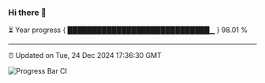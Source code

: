 ### Hi there 👋

⏳ Year progress { █████████████████████████████▁ } 98.01 %

---

⏰ Updated on Tue, 24 Dec 2024 17:36:30 GMT

![Progress Bar CI](https://github.com/IshwaranRudhara/GIT-ACTION/workflows/Progress%20Bar%20CI/badge.svg)
